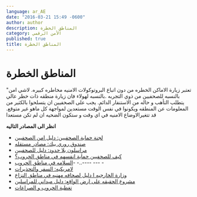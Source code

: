 ```yaml
---
language: ar_AE
date: "2016-03-21 15:49 -0600"
author: author
description: المناطق الخطرة
category: الأمن الرقمي
published: true
title: المناطق الخطرة
---
```



 # المناطق الخطرة
 
 "تعتبر زيارة اﻻماكن الخطره من دون اتباع البروتوكولات اﻻمنيه مخاطره كبيره. ﻻشي امن بالنسبه للصحفيين من ذوي التجربه .بالنسبه لهولاء فان زيارة منطقه ذات خطر عالي يتطلب التأهب و حاله من اﻻستنفار الدائم. يجب على الصحفيين ان يتسلحوا بالكثير من المعلومات عن المنطقه ويكونوا  في نفس الوقت مستعدين لمواجهة كل ماهو غير متوقع. قد تتغيراﻻوضاع اﻻمنيه في اي وقت و ستكون الضحيه ان لم تكن مستعدا

**انظر الى المصادر التاليه**

- [لجنة حماية الصحفيين: دليل امن الصحفيين](http://bit.ly/1SkvV9O)
- [صندوق روري بيك: مصادر مستقله ](https://rorypecktrust.org/resources)
- [مراسلون بلا حدود: دليل للصحفيين](http://bit.ly/1JGxVYG)
- [كيف للصحفيين حماية انفسهم في مناطق الحروب؟](http://bit.ly/23uOgX6)
- [السلامه في مناطق الحروب](http://wikitravel.org/en/War_zone_safety)- -..---- --- - 
- [ﻻمريكيه: السفر والتحذيرات](http://1.usa.gov/1NC8Glf)
- [وزارة الخارجيه ا دليل لصحافه مهنيه في مناطق النزاع](http://bit.ly/1WOLNSz)
- [مشروع الحقيقه على ارض الواقع: دليل ميداني للمراسلين](http://bit.ly/1PG76Gt)
- [تغطية الحروب و الصراعات](http://bit.ly/1OQGO0L)